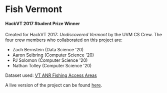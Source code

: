 # Fish Vermont
#### HackVT 2017 Student Prize Winner
Created for HackVT 2017: _Undiscovered Vermont_ by the UVM CS Crew. 
The four crew members who collaborated on this project are:  
* Zach Bernstein (Data Science '20)
* Aaron Seibring (Computer Science '20)
* PJ Solomon (Computer Science '20)
* Nathan Tolley (Computer Science '20)

Dataset used: [VT ANR Fishing Access Areas](http://geodata.vermont.gov/datasets/VTANR::fishing-access-areas)

<!-- todo: description of the challenge -->

<!-- todo: description of why our motivation for choosing the fishing hole dataset -->

<!-- todo: description of the process of the hackathon -->

A live version of the project can be found [here](http://zebernst.w3.uvm.edu/hackvt/home.php).
